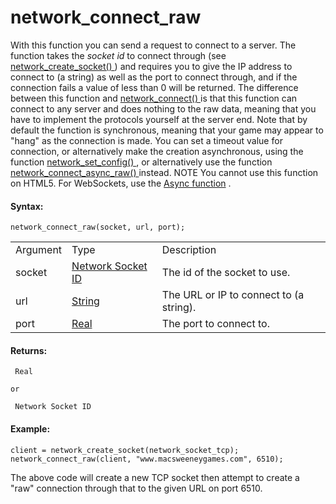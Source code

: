 # network_connect_raw

With this function you can send a request to connect to a server. The
function takes the *socket id* to connect through (see [
network_create_socket() ](network_create_socket) ) and requires you
to give the IP address to connect to (a string) as well as the port to
connect through, and if the connection fails a value of less than 0 will
be returned. The difference between this function and [
network_connect() ](network_connect) is that this function can
connect to any server and does nothing to the raw data, meaning that you
have to implement the protocols yourself at the server end. Note that by
default the function is synchronous, meaning that your game may appear
to "hang" as the connection is made. You can set a timeout value for
connection, or alternatively make the creation asynchronous, using the
function [ network_set_config() ](network_set_config) , or
alternatively use the function [ network_connect_async_raw()
](network_connect_raw_async) instead. NOTE You cannot use this
function on HTML5. For WebSockets, use the [Async
function](network_connect_raw_async) .

#### Syntax:

``` gml
network_connect_raw(socket, url, port);
```

|          |                                                                                                          |                                         |
|----------|----------------------------------------------------------------------------------------------------------|-----------------------------------------|
| Argument | Type                                                                                                     | Description                             |
| socket   |  [Network Socket ID](../../../../GameMaker_Language/GML_Reference/Networking/network_create_socket)  | The id of the socket to use.            |
| url      |  [String](../../../../GameMaker_Language/GML_Overview/Data_Types)                                    | The URL or IP to connect to (a string). |
| port     |  [Real](../../../../GameMaker_Language/GML_Overview/Data_Types)                                      | The port to connect to.                 |

#### Returns:

``` gml
 Real

or

 Network Socket ID
```

#### Example:

``` gml
client = network_create_socket(network_socket_tcp);
network_connect_raw(client, "www.macsweeneygames.com", 6510);
```

The above code will create a new TCP socket then attempt to create a
"raw" connection through that to the given URL on port 6510.
